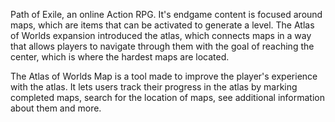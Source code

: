 Path of Exile, an online Action RPG. It's endgame content is focused around maps, which are items that can be activated to generate a
level. The Atlas of Worlds expansion introduced the atlas, which connects maps in a way that allows players to navigate through them 
with the goal of reaching the center, which is where the hardest maps are located.

The Atlas of Worlds Map is a tool made to improve the player's experience with the atlas. It lets users track their progress in the 
atlas by marking completed maps, search for the location of maps, see additional information about them and more.
